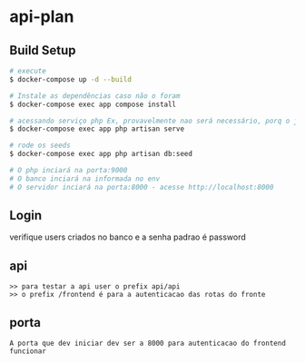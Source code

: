 # api-plan

## Build Setup

```bash
# execute
$ docker-compose up -d --build

# Instale as dependências caso não o foram
$ docker-compose exec app compose install

# acessando serviço php Ex, provavelmente nao será necessário, porq o já está mepeado com o servidor :
$ docker-compose exec app php artisan serve

# rode os seeds
$ docker-compose exec app php artisan db:seed

# O php inciará na porta:9000
# O banco inciará na informada no env
# O servidor inciará na porta:8000 - acesse http://localhost:8000
```

## Login
 verifique users  criados no banco e a senha padrao é password

## api
    >> para testar a api user o prefix api/api
    >> o prefix /frontend é para a autenticacao das rotas do fronte

## porta
    A porta que dev iniciar dev ser a 8000 para autenticacao do frontend funcionar
